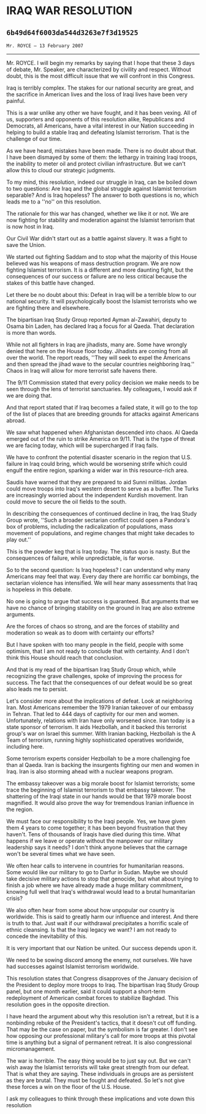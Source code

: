 # IRAQ WAR RESOLUTION
## `6b49d64f6003da544d3263e7f3d19525`
`Mr. ROYCE — 13 February 2007`

---


Mr. ROYCE. I will begin my remarks by saying that I hope that these 3 
days of debate, Mr. Speaker, are characterized by civility and respect. 
Without doubt, this is the most difficult issue that we will confront 
in this Congress.

Iraq is terribly complex. The stakes for our national security are 
great, and the sacrifice in American lives and the loss of Iraqi lives 
have been very painful.

This is a war unlike any other we have fought, and it has been 
vexing. All of us, supporters and opponents of this resolution alike, 
Republicans and Democrats, all Americans, have a vital interest in our 
Nation succeeding in helping to build a stable Iraq and defeating 
Islamist terrorism. That is the challenge of our time.

As we have heard, mistakes have been made. There is no doubt about 
that. I have been dismayed by some of them: the lethargy in training 
Iraqi troops, the inability to meter oil and protect civilian 
infrastructure. But we can't allow this to cloud our strategic 
judgments.

To my mind, this resolution, indeed our struggle in Iraq, can be 
boiled down to two questions: Are Iraq and the global struggle against 
Islamist terrorism separable? And is Iraq hopeless? The answer to both 
questions is no, which leads me to a ''no'' on this resolution.

The rationale for this war has changed, whether we like it or not. We 
are now fighting for stability and moderation against the Islamist 
terrorism that is now host in Iraq.

Our Civil War didn't start out as a battle against slavery. It was a 
fight to save the Union.

We started out fighting Saddam and to stop what the majority of this 
House believed was his weapons of mass destruction program. We are now 
fighting Islamist terrorism. It is a different and more daunting fight, 
but the consequences of our success or failure are no less critical 
because the stakes of this battle have changed.

Let there be no doubt about this: Defeat in Iraq will be a terrible 
blow to our national security. It will psychologically boost the 
Islamist terrorists who we are fighting there and elsewhere.

The bipartisan Iraq Study Group reported Ayman al-Zawahiri, deputy to 
Osama bin Laden, has declared Iraq a focus for al Qaeda. That 
declaration is more than words.

While not all fighters in Iraq are jihadists, many are. Some have 
wrongly denied that here on the House floor today. Jihadists are coming 
from all over the world. The report reads, ''They will seek to expel 
the Americans and then spread the jihad wave to the secular countries 
neighboring Iraq.'' Chaos in Iraq will allow for more terrorist safe 
havens there.

The 9/11 Commission stated that every policy decision we make needs 
to be seen through the lens of terrorist sanctuaries. My colleagues, I 
would ask if we are doing that.

And that report stated that if Iraq becomes a failed state, it will 
go to the top of the list of places that are breeding grounds for 
attacks against Americans abroad.

We saw what happened when Afghanistan descended into chaos. Al Qaeda 
emerged out of the ruin to strike America on 9/11. That is the type of 
threat we are facing today, which will be supercharged if Iraq fails.

We have to confront the potential disaster scenario in the region 
that U.S. failure in Iraq could bring, which would be worsening strife 
which could engulf the entire region, sparking a wider war in this 
resource-rich area.

Saudis have warned that they are prepared to aid Sunni militias. 
Jordan could move troops into Iraq's western desert to serve as a 
buffer. The Turks are increasingly worried about the independent 
Kurdish movement. Iran could move to secure the oil fields to the 
south.

In describing the consequences of continued decline in Iraq, the Iraq 
Study Group wrote, ''Such a broader sectarian conflict could open a 
Pandora's box of problems, including the radicalization of populations, 
mass movement of populations, and regime changes that might take 
decades to play out.''

This is the powder keg that is Iraq today. The status quo is nasty. 
But the consequences of failure, while unpredictable, is far worse.

So to the second question: Is Iraq hopeless? I can understand why 
many Americans may feel that way. Every day there are horrific car 
bombings, the sectarian violence has intensified. We will hear many 
assessments that Iraq is hopeless in this debate.

No one is going to argue that success is guaranteed. But arguments 
that we have no chance of bringing stability on the ground in Iraq are 
also extreme arguments.

Are the forces of chaos so strong, and are the forces of stability 
and moderation so weak as to doom with certainty our efforts?

But I have spoken with too many people in the field, people with some 
optimism, that I am not ready to conclude that with certainty. And I 
don't think this House should reach that conclusion.



And that is my read of the bipartisan Iraq Study Group which, while 
recognizing the grave challenges, spoke of improving the process for 
success. The fact that the consequences of our defeat would be so great 
also leads me to persist.

Let's consider more about the implications of defeat. Look at 
neighboring Iran. Most Americans remember the 1979 Iranian takeover of 
our embassy in Tehran. That led to 444 days of captivity for our men 
and women. Unfortunately, relations with Iran have only worsened since. 
Iran today is a state sponsor of terrorism. It aids Hezbollah, and it 
backed this terrorist group's war on Israel this summer. With Iranian 
backing, Hezbollah is the A Team of terrorism, running highly 
sophisticated operatives worldwide, including here.

Some terrorism experts consider Hezbollah to be a more challenging 
foe than al Qaeda. Iran is backing the insurgents fighting our men and 
women in Iraq. Iran is also storming ahead with a nuclear weapons 
program.

The embassy takeover was a big morale boost for Islamist terrorists; 
some trace the beginning of Islamist terrorism to that embassy 
takeover. The shattering of the Iraqi state in our hands would be that 
1979 morale boost magnified. It would also prove the way for tremendous 
Iranian influence in the region.

We must face our responsibility to the Iraqi people. Yes, we have 
given them 4 years to come together; it has been beyond frustration 
that they haven't. Tens of thousands of Iraqis have died during this 
time. What happens if we leave or operate without the manpower our 
military leadership says it needs? I don't think anyone believes that 
the carnage won't be several times what we have seen.

We often hear calls to intervene in countries for humanitarian 
reasons. Some would like our military to go to Darfur in Sudan. Maybe 
we should take decisive military actions to stop that genocide, but 
what about trying to finish a job where we have already made a huge 
military commitment, knowing full well that Iraq's withdrawal would 
lead to a brutal humanitarian crisis?

We also often hear from some about how unpopular our country is 
worldwide. This is said to greatly harm our influence and interest. And 
there is truth to that. Just wait if our withdrawal precipitates a 
horrific scale of ethnic cleansing. Is that the Iraqi legacy we want? I 
am not ready to concede the inevitability of this.

It is very important that our Nation be united. Our success depends 
upon it.


We need to be sowing discord among the enemy, not ourselves. We have 
had successes against Islamist terrorism worldwide.

This resolution states that Congress disapproves of the January 
decision of the President to deploy more troops to Iraq. The bipartisan 
Iraq Study Group panel, but one month earlier, said it could support a 
short-term redeployment of American combat forces to stabilize Baghdad. 
This resolution goes in the opposite direction.

I have heard the argument about why this resolution isn't a retreat, 
but it is a nonbinding rebuke of the President's tactics, that it 
doesn't cut off funding. That may be the case on paper, but the 
symbolism is far greater. I don't see how opposing our professional 
military's call for more troops at this pivotal time is anything but a 
signal of permanent retreat. It is also congressional micromanagement.

The war is horrible. The easy thing would be to just say out. But we 
can't wish away the Islamist terrorists will take great strength from 
our defeat. That is what they are saying. These individuals in groups 
are as persistent as they are brutal. They must be fought and defeated. 
So let's not give these forces a win on the floor of the U.S. House.

I ask my colleagues to think through these implications and vote down 
this resolution